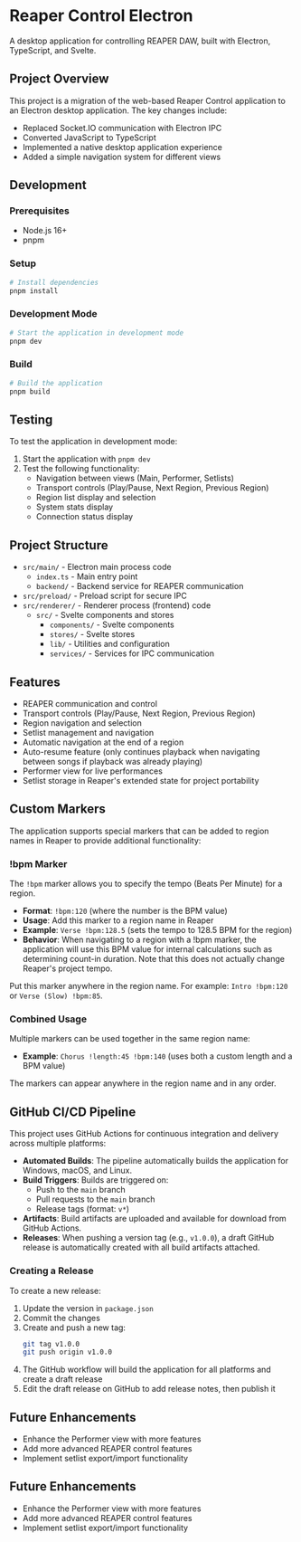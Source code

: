 # Reaper Control Electron

A desktop application for controlling REAPER DAW, built with Electron, TypeScript, and Svelte.

## Project Overview

This project is a migration of the web-based Reaper Control application to an Electron desktop application. The key changes include:

- Replaced Socket.IO communication with Electron IPC
- Converted JavaScript to TypeScript
- Implemented a native desktop application experience
- Added a simple navigation system for different views

## Development

### Prerequisites

- Node.js 16+
- pnpm

### Setup

```bash
# Install dependencies
pnpm install
```

### Development Mode

```bash
# Start the application in development mode
pnpm dev
```

### Build

```bash
# Build the application
pnpm build
```

## Testing

To test the application in development mode:

1. Start the application with `pnpm dev`
2. Test the following functionality:
   - Navigation between views (Main, Performer, Setlists)
   - Transport controls (Play/Pause, Next Region, Previous Region)
   - Region list display and selection
   - System stats display
   - Connection status display

## Project Structure

- `src/main/` - Electron main process code
  - `index.ts` - Main entry point
  - `backend/` - Backend service for REAPER communication
- `src/preload/` - Preload script for secure IPC
- `src/renderer/` - Renderer process (frontend) code
  - `src/` - Svelte components and stores
    - `components/` - Svelte components
    - `stores/` - Svelte stores
    - `lib/` - Utilities and configuration
    - `services/` - Services for IPC communication

## Features

- REAPER communication and control
- Transport controls (Play/Pause, Next Region, Previous Region)
- Region navigation and selection
- Setlist management and navigation
- Automatic navigation at the end of a region
- Auto-resume feature (only continues playback when navigating between songs if playback was already playing)
- Performer view for live performances
- Setlist storage in Reaper's extended state for project portability

## Custom Markers

The application supports special markers that can be added to region names in Reaper to provide additional functionality:

### !bpm Marker

The `!bpm` marker allows you to specify the tempo (Beats Per Minute) for a region.

- **Format**: `!bpm:120` (where the number is the BPM value)
- **Usage**: Add this marker to a region name in Reaper
- **Example**: `Verse !bpm:128.5` (sets the tempo to 128.5 BPM for the region)
- **Behavior**: When navigating to a region with a !bpm marker, the application will use this BPM value for internal calculations such as determining count-in duration. Note that this does not actually change Reaper's project tempo.

Put this marker anywhere in the region name. For example: `Intro !bpm:120` or `Verse (Slow) !bpm:85`.

### Combined Usage

Multiple markers can be used together in the same region name:

- **Example**: `Chorus !length:45 !bpm:140` (uses both a custom length and a BPM value)

The markers can appear anywhere in the region name and in any order.

## GitHub CI/CD Pipeline

This project uses GitHub Actions for continuous integration and delivery across multiple platforms:

- **Automated Builds**: The pipeline automatically builds the application for Windows, macOS, and Linux.
- **Build Triggers**: Builds are triggered on:
  - Push to the `main` branch
  - Pull requests to the `main` branch
  - Release tags (format: `v*`)
- **Artifacts**: Build artifacts are uploaded and available for download from GitHub Actions.
- **Releases**: When pushing a version tag (e.g., `v1.0.0`), a draft GitHub release is automatically created with all build artifacts attached.

### Creating a Release

To create a new release:

1. Update the version in `package.json`
2. Commit the changes
3. Create and push a new tag:
   ```bash
   git tag v1.0.0
   git push origin v1.0.0
   ```
4. The GitHub workflow will build the application for all platforms and create a draft release
5. Edit the draft release on GitHub to add release notes, then publish it

## Future Enhancements

- Enhance the Performer view with more features
- Add more advanced REAPER control features
- Implement setlist export/import functionality

## Future Enhancements

- Enhance the Performer view with more features
- Add more advanced REAPER control features
- Implement setlist export/import functionality

